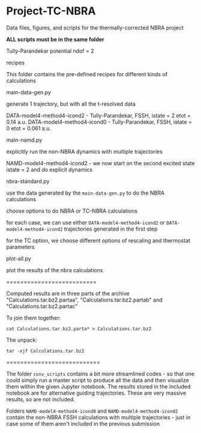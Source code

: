 # Project-TC-NBRA
Data files, figures, and scripts for the thermally-corrected NBRA project


**ALL scripts must be in the same folder**

Tully-Parandekar potential ndof = 2

recipes 

  This folder contains the pre-defined recipes for different kinds of calculations


main-data-gen.py

  generate 1 trajectory, but with all the t-resolved data

  DATA-model4-method4-icond2 - Tully-Parandekar, FSSH, istate = 2   etot = 0.14 a.u.
  DATA-model4-method4-icond0 - Tully-Parandekar, FSSH, istate = 0   etot = 0.061 a.u.


main-namd.py

  explicitly run the non-NBRA dynamics with multiple trajectories


  NAMD-model4-method4-icond2 - we now start on the second excited state istate = 2 and do explicit dynamics


nbra-standard.py

  use the data generated by the `main-data-gen.py` to do the NBRA calculations

  choose options to do NBRA or TC-NBRA calculations

  for each case, we can use either `DATA-model4-method4-icond2` or `DATA-model4-method4-icond2` trajectories 
  generated in the first step

  for the TC option, we choose different options of rescaling and thermostat parameters


plot-all.py


  plot the results of the nbra calculations


==========================

Computed results are in three parts of the archive  "Calculations.tar.bz2.partaa", "Calculations.tar.bz2.partab" and "Calculations.tar.bz2.partac"

To join them together:

    cat Calculations.tar.bz2.parta* > Calculations.tar.bz2

The unpack:

    tar -xjf Calculations.tar.bz2


===========================

The folder `conv_scripts` contains a bit more streamlined codes - so that one could simply run a master script 
to produce all the data and then visualize them within the given Jupyter notebook. The results stored in the 
included notebook are for alternative guiding trajectories. These are very massive results, so are not included.



Folders `NAMD-model4-method4-icond0` and `NAMD-model4-method4-icond2` contain the non-NBRA FSSH calculations with
multiple trajectories - just in case some of them aren't included in the previous submission





